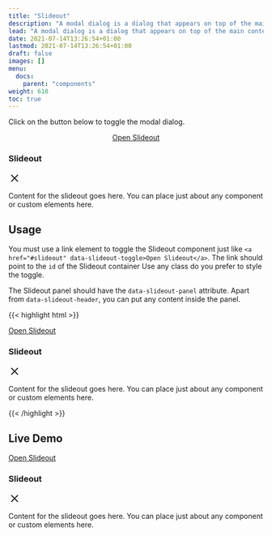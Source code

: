 ```yaml
---
title: "Slideout"
description: "A modal dialog is a dialog that appears on top of the main content and moves the system into a special mode requiring user interaction"
lead: "A modal dialog is a dialog that appears on top of the main content and moves the system into a special mode requiring user interaction"
date: 2021-07-14T13:26:54+01:00
lastmod: 2021-07-14T13:26:54+01:00
draft: false
images: []
menu:
  docs:
    parent: "components"
weight: 610
toc: true
---
```


Click on the button below to toggle the modal dialog.

<link rel="stylesheet" href="/cssui.css">
<link rel="stylesheet" href="/modal/modal.css">

<div class="preview" style="text-align: center">
<a href="#slideout" class="btn btn-primary btn-lg px-4 mb-2">Open Slideout</a>
</div>

<div id="slideout" data-slideout-panel>
  <div data-slideout-header>
    <h3>Slideout</h3>
    <a href="#" data-slideout-close>
      <svg xmlns="http://www.w3.org/2000/svg" width="24" height="24" viewBox="0 0 24 24" fill="none" stroke="currentColor" stroke-width="2" stroke-linecap="round" stroke-linejoin="round" class="feather feather-x"><line x1="18" y1="6" x2="6" y2="18"></line><line x1="6" y1="6" x2="18" y2="18"></line></svg>
    </a>
  </div>
  <p>Content for the slideout goes here. You can place just about any component or custom elements here.
</p>
</div>

## Usage

You must use a link element to toggle the Slideout component just like `<a href="#slideout" data-slideout-toggle>Open Slideout</a>`. The link should point to the `id` of the Slideout container Use any class do you prefer to style the toggle.

The Slideout panel should have the `data-slideout-panel` attribute. Apart from `data-slideout-header`, you can put any content inside the panel.

{{< highlight html >}}

<a href="#slideout">Open Slideout</a>

<div id="slideout" data-slideout-panel>
  <div data-slideout-header>
    <h3>Slideout</h3>
    <a href="#" data-slideout-close>
      <svg xmlns="http://www.w3.org/2000/svg" width="24" height="24" viewBox="0 0 24 24" fill="none" stroke="currentColor" stroke-width="2" stroke-linecap="round" stroke-linejoin="round" class="feather feather-x"><line x1="18" y1="6" x2="6" y2="18"></line><line x1="6" y1="6" x2="18" y2="18"></line></svg>
    </a>
  </div>
  <p>Content for the slideout goes here. You can place just about any component or custom elements here.
</p>
</div>
{{< /highlight >}}

## Live Demo

<link rel="stylesheet" href="/cssui.css">
<link rel="stylesheet" href="/slideout/slideout.css">

<a href="#slideout" data-slideout-toggle>Open Slideout</a>

<div id="slideout" data-slideout-panel>
  <div data-slideout-header>
    <h3>Slideout</h3>
    <a href="#" data-slideout-close>
      <svg xmlns="http://www.w3.org/2000/svg" width="24" height="24" viewBox="0 0 24 24" fill="none" stroke="currentColor" stroke-width="2" stroke-linecap="round" stroke-linejoin="round" class="feather feather-x"><line x1="18" y1="6" x2="6" y2="18"></line><line x1="6" y1="6" x2="18" y2="18"></line></svg>
    </a>
  </div>
  <p>Content for the slideout goes here. You can place just about any component or custom elements here.
</p>
</div>